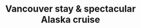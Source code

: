 ---
category: rest-of-the-world
title: Vancouver stay & spectacular Alaska cruise
class: vancouver-stay-and-spectacular-alaska-cruise
cruiseline: Three nights in Vancouver, before seven unforgettable nights surrounded by natural Alaska
price: 1749
price-description: 10 nights
cruise-url: https://www.secretescapes.com/vancouver-stay-and-spectacular-alaska-cruise-juneau-skagway-glacier-bay-ketchikan-ms-volendam/sale?utm_source=SE&utm_medium=hub_offers&utm_campaign=cruise_20160418
---